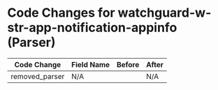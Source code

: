 # Code Changes for watchguard-w-str-app-notification-appinfo (Parser)

| Code Change | Field Name | Before | After |
|-------------|------------|--------|-------|
| removed_parser | N/A |  | N/A |